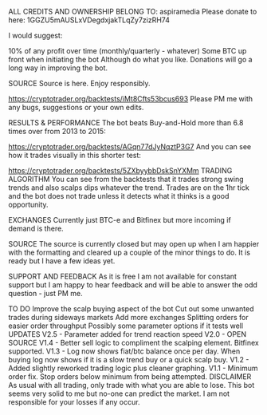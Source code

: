 ALL CREDITS AND OWNERSHIP BELONG TO:
aspiramedia
Please donate to here: 1GGZU5mAUSLxVDegdxjakTLqZy7zizRH74

I would suggest:

10% of any profit over time (monthly/quarterly - whatever)
Some BTC up front when initiating the bot
Although do what you like. Donations will go a long way in improving the bot.

SOURCE
Source is here. Enjoy responsibly.

https://cryptotrader.org/backtests/iMt8Cfts53bcus693
Please PM me with any bugs, suggestions or your own edits.

RESULTS & PERFORMANCE
The bot beats Buy-and-Hold more than 6.8 times over from 2013 to 2015:

https://cryptotrader.org/backtests/AGqn77dJyNqztP3G7
And you can see how it trades visually in this shorter test:

https://cryptotrader.org/backtests/5ZXbyybbDskSnYXMm
TRADING ALGORITHM
You can see from the backtests that it trades strong swing trends and also scalps dips whatever the trend. Trades are on the 1hr tick and the bot does not trade unless it detects what it thinks is a good opportunity.

EXCHANGES
Currently just BTC-e and Bitfinex but more incoming if demand is there.

SOURCE
The source is currently closed but may open up when I am happier with the formatting and cleared up a couple of the minor things to do. It is ready but I have a few ideas yet.

SUPPORT AND FEEDBACK
As it is free I am not available for constant support but I am happy to hear feedback and will be able to answer the odd question - just PM me.

TO DO
Improve the scalp buying aspect of the bot
Cut out some unwanted trades during sideways markets
Add more exchanges
Splitting orders for easier order throughput
Possibly some parameter options if it tests well
UPDATES
V2.5 - Parameter added for trend reaction speed
V2.0 - OPEN SOURCE
V1.4 - Better sell logic to compliment the scalping element. Bitfinex supported.
V1.3 - Log now shows fiat/btc balance once per day. When buying log now shows if it is a slow trend buy or a quick scalp buy.
V1.2 - Added slightly reworked trading logic plus cleaner graphing.
V1.1 - Minimum order fix. Stop orders below minimum from being attempted.
DISCLAIMER
As usual with all trading, only trade with what you are able to lose. This bot seems very solid to me but no-one can predict the market. I am not responsible for your losses if any occur.
